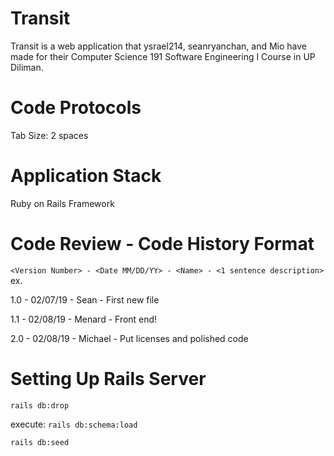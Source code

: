 # Transit
Transit is a web application that ysrael214, seanryanchan, and Mio have made for their Computer Science 191 Software Engineering I Course in UP Diliman.

# Code Protocols
Tab Size: 2 spaces


# Application Stack
Ruby on Rails Framework

# Code Review - Code History Format
`<Version Number> - <Date MM/DD/YY> - <Name> - <1 sentence description>`
  ex.

  1.0 - 02/07/19 - Sean - First new file

  1.1 - 02/08/19 - Menard - Front end!

  2.0 - 02/08/19 - Michael - Put licenses and polished code

# Setting Up Rails Server
`rails db:drop`

execute: `rails db:schema:load`

`rails db:seed`

